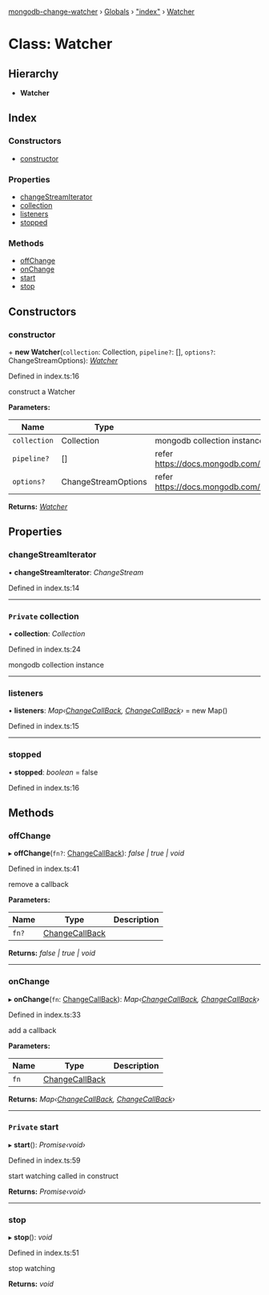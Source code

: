[mongodb-change-watcher](../README.md) › [Globals](../globals.md) › ["index"](../modules/_index_.md) › [Watcher](_index_.watcher.md)

# Class: Watcher

## Hierarchy

* **Watcher**

## Index

### Constructors

* [constructor](_index_.watcher.md#constructor)

### Properties

* [changeStreamIterator](_index_.watcher.md#changestreamiterator)
* [collection](_index_.watcher.md#private-collection)
* [listeners](_index_.watcher.md#listeners)
* [stopped](_index_.watcher.md#stopped)

### Methods

* [offChange](_index_.watcher.md#offchange)
* [onChange](_index_.watcher.md#onchange)
* [start](_index_.watcher.md#private-start)
* [stop](_index_.watcher.md#stop)

## Constructors

###  constructor

\+ **new Watcher**(`collection`: Collection, `pipeline?`: [], `options?`: ChangeStreamOptions): *[Watcher](_index_.watcher.md)*

Defined in index.ts:16

construct a Watcher

**Parameters:**

Name | Type | Description |
------ | ------ | ------ |
`collection` | Collection | mongodb collection instance |
`pipeline?` | [] | refer https://docs.mongodb.com/manual/reference/method/db.collection.watch/ |
`options?` | ChangeStreamOptions | refer https://docs.mongodb.com/manual/reference/method/db.collection.watch/  |

**Returns:** *[Watcher](_index_.watcher.md)*

## Properties

###  changeStreamIterator

• **changeStreamIterator**: *ChangeStream*

Defined in index.ts:14

___

### `Private` collection

• **collection**: *Collection*

Defined in index.ts:24

mongodb collection instance

___

###  listeners

• **listeners**: *Map‹[ChangeCallBack](../modules/_index_.md#changecallback), [ChangeCallBack](../modules/_index_.md#changecallback)›* = new Map()

Defined in index.ts:15

___

###  stopped

• **stopped**: *boolean* = false

Defined in index.ts:16

## Methods

###  offChange

▸ **offChange**(`fn?`: [ChangeCallBack](../modules/_index_.md#changecallback)): *false | true | void*

Defined in index.ts:41

remove a callback

**Parameters:**

Name | Type | Description |
------ | ------ | ------ |
`fn?` | [ChangeCallBack](../modules/_index_.md#changecallback) |   |

**Returns:** *false | true | void*

___

###  onChange

▸ **onChange**(`fn`: [ChangeCallBack](../modules/_index_.md#changecallback)): *Map‹[ChangeCallBack](../modules/_index_.md#changecallback), [ChangeCallBack](../modules/_index_.md#changecallback)›*

Defined in index.ts:33

add a callback

**Parameters:**

Name | Type | Description |
------ | ------ | ------ |
`fn` | [ChangeCallBack](../modules/_index_.md#changecallback) |   |

**Returns:** *Map‹[ChangeCallBack](../modules/_index_.md#changecallback), [ChangeCallBack](../modules/_index_.md#changecallback)›*

___

### `Private` start

▸ **start**(): *Promise‹void›*

Defined in index.ts:59

start watching called in construct

**Returns:** *Promise‹void›*

___

###  stop

▸ **stop**(): *void*

Defined in index.ts:51

stop watching

**Returns:** *void*
